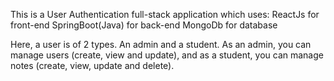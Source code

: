 This is a User Authentication full-stack application which uses:
ReactJs for front-end
SpringBoot(Java) for back-end
MongoDb for database

Here, a user is of 2 types. An admin and a student. As an admin, you can manage users (create, view and update), and as a student, you can manage notes (create, view, update and delete).
